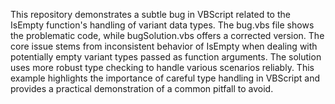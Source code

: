 This repository demonstrates a subtle bug in VBScript related to the IsEmpty function's handling of variant data types. The bug.vbs file shows the problematic code, while bugSolution.vbs offers a corrected version.  The core issue stems from inconsistent behavior of IsEmpty when dealing with potentially empty variant types passed as function arguments.  The solution uses more robust type checking to handle various scenarios reliably.  This example highlights the importance of careful type handling in VBScript and provides a practical demonstration of a common pitfall to avoid.